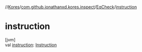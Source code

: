 //[Kores](../../../index.md)/[com.github.jonathanxd.kores.inspect](../index.md)/[EqCheck](index.md)/[instruction](instruction.md)

# instruction

[jvm]\
val [instruction](instruction.md): [Instruction](../../com.github.jonathanxd.kores/-instruction/index.md)
